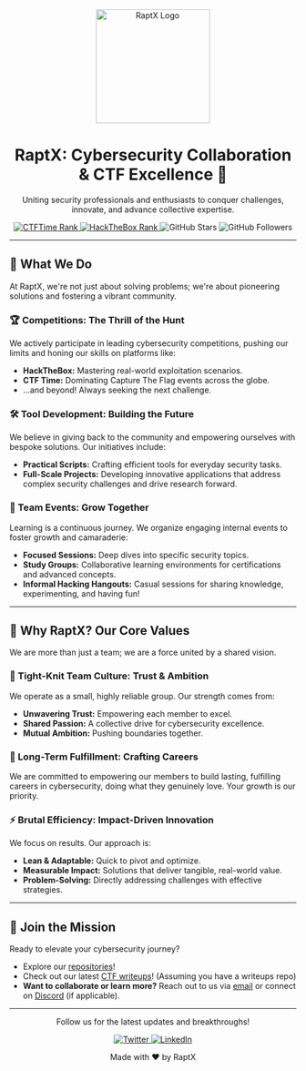 <div align="center">
  <img src="https://github.com/RaptX-Org/RaptX-Org/blob/main/logo.png?raw=true" alt="RaptX Logo" width="200"/>
  <h1>RaptX: Cybersecurity Collaboration & CTF Excellence 🚀</h1>
  <p>Uniting security professionals and enthusiasts to conquer challenges, innovate, and advance collective expertise.</p>

  <p>
    <a href="https://ctftime.org/team/YOUR_CTFTIME_TEAM_ID">
      <img src="https://img.shields.io/badge/CTFTime%20Rank-37-blue.svg?style=for-the-badge&logo=ctftime&logoColor=white" alt="CTFTime Rank"/>
    </a>
    <a href="https://www.hackthebox.com/team/YOUR_HTB_TEAM_ID">
      <img src="https://img.shields.io/badge/HackTheBox%20Rank-30-brightgreen.svg?style=for-the-badge&logo=hackthebox&logoColor=white" alt="HackTheBox Rank"/>
    </a>
    <img src="https://img.shields.io/github/stars/RaptX-Org?style=for-the-badge&color=gold" alt="GitHub Stars"/>
    <img src="https://img.shields.io/github/followers/RaptX-Org?style=for-the-badge&color=purple" alt="GitHub Followers"/>
  </p>
</div>

---

## 🌟 What We Do

At RaptX, we're not just about solving problems; we're about pioneering solutions and fostering a vibrant community.

### 🏆 Competitions: The Thrill of the Hunt
We actively participate in leading cybersecurity competitions, pushing our limits and honing our skills on platforms like:
* **HackTheBox:** Mastering real-world exploitation scenarios.
* **CTF Time:** Dominating Capture The Flag events across the globe.
* ...and beyond! Always seeking the next challenge.

### 🛠️ Tool Development: Building the Future
We believe in giving back to the community and empowering ourselves with bespoke solutions. Our initiatives include:
* **Practical Scripts:** Crafting efficient tools for everyday security tasks.
* **Full-Scale Projects:** Developing innovative applications that address complex security challenges and drive research forward.

### 🤝 Team Events: Grow Together
Learning is a continuous journey. We organize engaging internal events to foster growth and camaraderie:
* **Focused Sessions:** Deep dives into specific security topics.
* **Study Groups:** Collaborative learning environments for certifications and advanced concepts.
* **Informal Hacking Hangouts:** Casual sessions for sharing knowledge, experimenting, and having fun!

---

## 🔑 Why RaptX? Our Core Values

We are more than just a team; we are a force united by a shared vision.

### 🤝 Tight-Knit Team Culture: Trust & Ambition
We operate as a small, highly reliable group. Our strength comes from:
* **Unwavering Trust:** Empowering each member to excel.
* **Shared Passion:** A collective drive for cybersecurity excellence.
* **Mutual Ambition:** Pushing boundaries together.

### 🌱 Long-Term Fulfillment: Crafting Careers
We are committed to empowering our members to build lasting, fulfilling careers in cybersecurity, doing what they genuinely love. Your growth is our priority.

### ⚡ Brutal Efficiency: Impact-Driven Innovation
We focus on results. Our approach is:
* **Lean & Adaptable:** Quick to pivot and optimize.
* **Measurable Impact:** Solutions that deliver tangible, real-world value.
* **Problem-Solving:** Directly addressing challenges with effective strategies.

---

## 🚀 Join the Mission

Ready to elevate your cybersecurity journey?
* Explore our [repositories](https://github.com/RaptX-Org)!
* Check out our latest [CTF writeups](https://github.com/RaptX-Org/writeups)! (Assuming you have a writeups repo)
* **Want to collaborate or learn more?** Reach out to us via [email](mailto:your_email@example.com) or connect on [Discord](YOUR_DISCORD_INVITE_LINK) (if applicable).

---

<div align="center">
  <p>Follow us for the latest updates and breakthroughs!</p>
  <p>
    <a href="https://twitter.com/your_twitter_handle">
      <img src="https://img.shields.io/badge/Twitter-1DA1F2?style=for-the-badge&logo=twitter&logoColor=white" alt="Twitter"/>
    </a>
    <a href="https://linkedin.com/company/your_linkedin_company">
      <img src="https://img.shields.io/badge/LinkedIn-0A66C2?style=for-the-badge&logo=linkedin&logoColor=white" alt="LinkedIn"/>
    </a>
  </p>
  <p>Made with ❤️ by RaptX</p>
</div>
